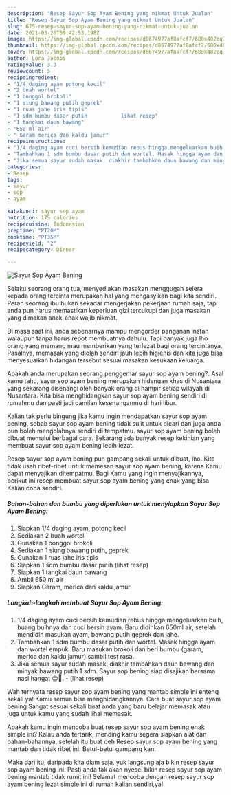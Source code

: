 ```yaml
---
description: "Resep Sayur Sop Ayam Bening yang nikmat Untuk Jualan"
title: "Resep Sayur Sop Ayam Bening yang nikmat Untuk Jualan"
slug: 675-resep-sayur-sop-ayam-bening-yang-nikmat-untuk-jualan
date: 2021-03-20T09:42:53.198Z
image: https://img-global.cpcdn.com/recipes/d8674977af8afcf7/680x482cq70/sayur-sop-ayam-bening-foto-resep-utama.jpg
thumbnail: https://img-global.cpcdn.com/recipes/d8674977af8afcf7/680x482cq70/sayur-sop-ayam-bening-foto-resep-utama.jpg
cover: https://img-global.cpcdn.com/recipes/d8674977af8afcf7/680x482cq70/sayur-sop-ayam-bening-foto-resep-utama.jpg
author: Lora Jacobs
ratingvalue: 3.3
reviewcount: 5
recipeingredient:
- "1/4 daging ayam potong kecil"
- "2 buah wortel"
- "1 bonggol brokoli"
- "1 siung bawang putih geprek"
- "1 ruas jahe iris tipis"
- "1 sdm bumbu dasar putih           lihat resep"
- "1 tangkai daun bawang"
- "650 ml air"
- " Garam merica dan kaldu jamur"
recipeinstructions:
- "1/4 daging ayam cuci bersih kemudian rebus hingga mengeluarkan buih, buang buihnya dan cuci bersih ayam. Baru didihkan 650ml air, setelah mendidih masukan ayam, bawang putih geprek dan jahe."
- "Tambahkan 1 sdm bumbu dasar putih dan wortel. Masak hingga ayam dan wortel empuk. Baru masukan brokoli dan beri bumbu (garam, merica dan kaldu jamur) sambil test rasa."
- "Jika semua sayur sudah masak, diakhir tambahkan daun bawang dan minyak bawang putih 1 sdm. Sayur sop bening siap disajikan bersama nasi hangat 😊🤗.           (lihat resep)"
categories:
- Resep
tags:
- sayur
- sop
- ayam

katakunci: sayur sop ayam 
nutrition: 175 calories
recipecuisine: Indonesian
preptime: "PT20M"
cooktime: "PT35M"
recipeyield: "2"
recipecategory: Dinner

---
```



![Sayur Sop Ayam Bening](https://img-global.cpcdn.com/recipes/d8674977af8afcf7/680x482cq70/sayur-sop-ayam-bening-foto-resep-utama.jpg)

Selaku seorang orang tua, menyediakan masakan menggugah selera kepada orang tercinta merupakan hal yang mengasyikan bagi kita sendiri. Peran seorang ibu bukan sekadar mengerjakan pekerjaan rumah saja, tapi anda pun harus memastikan keperluan gizi tercukupi dan juga masakan yang dimakan anak-anak wajib nikmat.

Di masa  saat ini, anda sebenarnya mampu mengorder panganan instan walaupun tanpa harus repot membuatnya dahulu. Tapi banyak juga lho orang yang memang mau memberikan yang terlezat bagi orang tercintanya. Pasalnya, memasak yang diolah sendiri jauh lebih higienis dan kita juga bisa menyesuaikan hidangan tersebut sesuai masakan kesukaan keluarga. 



Apakah anda merupakan seorang penggemar sayur sop ayam bening?. Asal kamu tahu, sayur sop ayam bening merupakan hidangan khas di Nusantara yang sekarang disenangi oleh banyak orang di hampir setiap wilayah di Nusantara. Kita bisa menghidangkan sayur sop ayam bening sendiri di rumahmu dan pasti jadi camilan kesenanganmu di hari libur.

Kalian tak perlu bingung jika kamu ingin mendapatkan sayur sop ayam bening, sebab sayur sop ayam bening tidak sulit untuk dicari dan juga anda pun boleh mengolahnya sendiri di tempatmu. sayur sop ayam bening boleh dibuat memalui berbagai cara. Sekarang ada banyak resep kekinian yang membuat sayur sop ayam bening lebih lezat.

Resep sayur sop ayam bening pun gampang sekali untuk dibuat, lho. Kita tidak usah ribet-ribet untuk memesan sayur sop ayam bening, karena Kamu dapat menyajikan ditempatmu. Bagi Kamu yang ingin menyajikannya, berikut ini resep membuat sayur sop ayam bening yang enak yang bisa Kalian coba sendiri.

<!--inarticleads1-->

##### Bahan-bahan dan bumbu yang diperlukan untuk menyiapkan Sayur Sop Ayam Bening:

1. Siapkan 1/4 daging ayam, potong kecil
1. Sediakan 2 buah wortel
1. Gunakan 1 bonggol brokoli
1. Sediakan 1 siung bawang putih, geprek
1. Gunakan 1 ruas jahe iris tipis
1. Siapkan 1 sdm bumbu dasar putih           (lihat resep)
1. Siapkan 1 tangkai daun bawang
1. Ambil 650 ml air
1. Siapkan  Garam, merica dan kaldu jamur




<!--inarticleads2-->

##### Langkah-langkah membuat Sayur Sop Ayam Bening:

1. 1/4 daging ayam cuci bersih kemudian rebus hingga mengeluarkan buih, buang buihnya dan cuci bersih ayam. Baru didihkan 650ml air, setelah mendidih masukan ayam, bawang putih geprek dan jahe.
1. Tambahkan 1 sdm bumbu dasar putih dan wortel. Masak hingga ayam dan wortel empuk. Baru masukan brokoli dan beri bumbu (garam, merica dan kaldu jamur) sambil test rasa.
1. Jika semua sayur sudah masak, diakhir tambahkan daun bawang dan minyak bawang putih 1 sdm. Sayur sop bening siap disajikan bersama nasi hangat 😊🤗. -           (lihat resep)




Wah ternyata resep sayur sop ayam bening yang mantab simple ini enteng sekali ya! Kamu semua bisa menghidangkannya. Cara buat sayur sop ayam bening Sangat sesuai sekali buat anda yang baru belajar memasak atau juga untuk kamu yang sudah lihai memasak.

Apakah kamu ingin mencoba buat resep sayur sop ayam bening enak simple ini? Kalau anda tertarik, mending kamu segera siapkan alat dan bahan-bahannya, setelah itu buat deh Resep sayur sop ayam bening yang mantab dan tidak ribet ini. Betul-betul gampang kan. 

Maka dari itu, daripada kita diam saja, yuk langsung aja bikin resep sayur sop ayam bening ini. Pasti anda tak akan nyesel bikin resep sayur sop ayam bening mantab tidak rumit ini! Selamat mencoba dengan resep sayur sop ayam bening lezat simple ini di rumah kalian sendiri,ya!.

